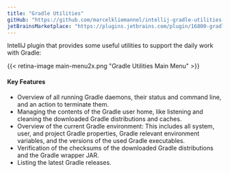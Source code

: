 ```yaml
---
title: "Gradle Utilities"
gitHub: "https://github.com/marcelkliemannel/intellij-gradle-utilities-plugin"
jetBrainsMarketplace: "https://plugins.jetbrains.com/plugin/16800-gradle-utilities"
---
```


IntelliJ plugin that provides some useful utilities to support the daily work with Gradle:

{{< retina-image main-menu2x.png "Gradle Utilities Main Menu" >}}

#### Key Features

- Overview of all running Gradle daemons, their status and command line, and an action to terminate them.
- Managing the contents of the Gradle user home, like listening and cleaning the downloaded Gradle distributions and caches.
- Overview of the current Gradle environment: This includes all system, user, and project Gradle properties, Gradle relevant environment variables, and the versions of the used Gradle executables.
- Verification of the checksums of the downloaded Gradle distributions and the Gradle wrapper JAR.
- Listing the latest Gradle releases.